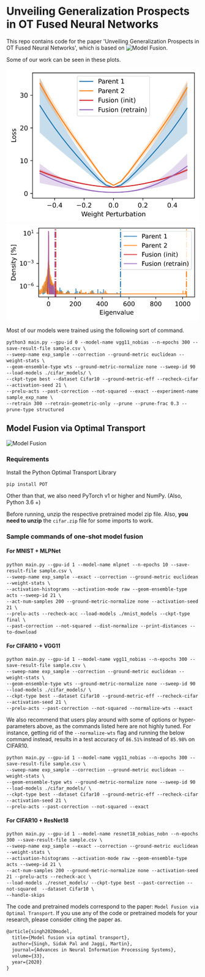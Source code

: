 # Unveiling Generalization Prospects in OT Fused Neural Networks

This repo contains code for the paper 'Unveiling Generalization Prospects in OT Fused Neural Networks', which is based on ![Model Fusion](https://github.com/sidak/otfusion).

Some of our work can be seen in these plots.

![Parameter Perturbation in Top Hessian Eigenvector Direction](https://github.com/mahmoudhussein99/otfusion_DL_project/blob/master/example_hessian_ev_perturb.png)
![Hessian Eigenvalue Distribution](https://github.com/mahmoudhussein99/otfusion_DL_project/blob/master/example_ev_density.png)

Most of our models were trained using the following sort of command.

```
python3 main.py --gpu-id 0 --model-name vgg11_nobias --n-epochs 300 --save-result-file sample.csv \
--sweep-name exp_sample --correction --ground-metric euclidean --weight-stats \
--geom-ensemble-type wts --ground-metric-normalize none --sweep-id 90 --load-models ./cifar_models/ \
--ckpt-type best --dataset Cifar10 --ground-metric-eff --recheck-cifar --activation-seed 21 \
--prelu-acts --past-correction --not-squared --exact --experiment-name sample_exp_name \
--retrain 300 --retrain-geometric-only --prune --prune-frac 0.3 --prune-type structured
```

## Model Fusion via Optimal Transport 
![Model Fusion](https://github.com/sidak/otfusion/blob/master/fusion_camera_ready.png)

### Requirements 

Install the Python Optimal Transport Library

```
pip install POT
```

Other than that, we also need PyTorch v1 or higher and NumPy. (Also, Python 3.6 +)

Before running, unzip the respective pretrained model zip file. Also, **you need to unzip** the `cifar.zip` file for some imports to work.

### Sample commands of one-shot model fusion

#### For MNIST + MLPNet

```
python main.py --gpu-id 1 --model-name mlpnet --n-epochs 10 --save-result-file sample.csv \
--sweep-name exp_sample --exact --correction --ground-metric euclidean --weight-stats \
--activation-histograms --activation-mode raw --geom-ensemble-type acts --sweep-id 21 \
--act-num-samples 200 --ground-metric-normalize none --activation-seed 21 \
--prelu-acts --recheck-acc --load-models ./mnist_models --ckpt-type final \
--past-correction --not-squared --dist-normalize --print-distances --to-download
```

#### For CIFAR10 + VGG11
```
python main.py --gpu-id 1 --model-name vgg11_nobias --n-epochs 300 --save-result-file sample.csv \
--sweep-name exp_sample --correction --ground-metric euclidean --weight-stats \
--geom-ensemble-type wts --ground-metric-normalize none --sweep-id 90 --load-models ./cifar_models/ \
--ckpt-type best --dataset Cifar10 --ground-metric-eff --recheck-cifar --activation-seed 21 \
--prelu-acts --past-correction --not-squared --normalize-wts --exact
```

We also recommend that users play around with some of options or hyper-parameters above, as the commands listed here are not highly tuned. For instance, getting rid of the `--normalize-wts` flag and running the below command instead, results in a test accuracy of `86.51%` instead of `85.98%` on CIFAR10. 

```
python main.py --gpu-id 1 --model-name vgg11_nobias --n-epochs 300 --save-result-file sample.csv \
--sweep-name exp_sample --correction --ground-metric euclidean --weight-stats \
--geom-ensemble-type wts --ground-metric-normalize none --sweep-id 90 --load-models ./cifar_models/ \
--ckpt-type best --dataset Cifar10 --ground-metric-eff --recheck-cifar --activation-seed 21 \
--prelu-acts --past-correction --not-squared --exact
```

#### For CIFAR10 + ResNet18

```
python main.py --gpu-id 1 --model-name resnet18_nobias_nobn --n-epochs 300 --save-result-file sample.csv \
--sweep-name exp_sample --exact --correction --ground-metric euclidean --weight-stats \
--activation-histograms --activation-mode raw --geom-ensemble-type acts --sweep-id 21 \
--act-num-samples 200 --ground-metric-normalize none --activation-seed 21 --prelu-acts --recheck-acc \
--load-models ./resnet_models/ --ckpt-type best --past-correction --not-squared  --dataset Cifar10 \
--handle-skips
```

The code and pretrained models correspond to the paper: `Model Fusion via Optimal Transport`. If you use any of the code or pretrained models for your research, please consider citing the paper as.

```
@article{singh2020model,
  title={Model fusion via optimal transport},
  author={Singh, Sidak Pal and Jaggi, Martin},
  journal={Advances in Neural Information Processing Systems},
  volume={33},
  year={2020}
}
```
